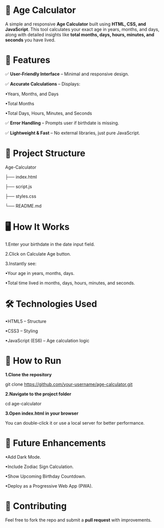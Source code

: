 # 🧮 Age Calculator

A simple and responsive **Age Calculator** built using **HTML, CSS, and JavaScript**. This tool calculates your exact age in years, months, and days, along with detailed insights like **total months, days, hours, minutes, and seconds** you have lived.

# 🚀 Features

✅ **User-Friendly Interface** – Minimal and responsive design.

✅ **Accurate Calculations** – Displays:

•Years, Months, and Days

•Total Months

•Total Days, Hours, Minutes, and Seconds

✅ **Error Handling** – Prompts user if birthdate is missing.

✅ **Lightweight & Fast** – No external libraries, just pure JavaScript.

# 📂 Project Structure

Age-Calculator

├── index.html  

├── script.js 

├── styles.css

└── README.md

# 🖥️ How It Works

1.Enter your birthdate in the date input field.

2.Click on Calculate Age button.

3.Instantly see:

•Your age in years, months, days.

•Total time lived in months, days, hours, minutes, and seconds.

# 🛠️ Technologies Used

•HTML5 – Structure

•CSS3 – Styling

•JavaScript (ES6) – Age calculation logic

# 🏃 How to Run

**1.Clone the repository**

git clone https://github.com/your-username/age-calculator.git

**2.Navigate to the project folder**

cd age-calculator

**3.Open index.html in your browser**

You can double-click it or use a local server for better performance.

# 🔮 Future Enhancements

•Add Dark Mode.

•Include Zodiac Sign Calculation.

•Show Upcoming Birthday Countdown.

•Deploy as a Progressive Web App (PWA).

# 🤝 Contributing

Feel free to fork the repo and submit a **pull request** with improvements.
